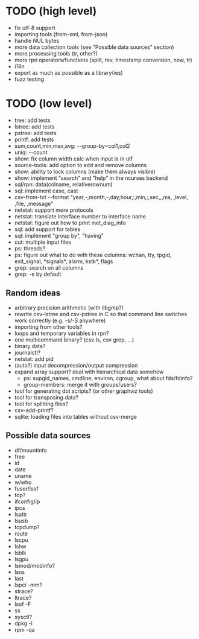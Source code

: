 # TODO (high level)
- fix utf-8 support
- importing tools (from-xml, from-json)
- handle NUL bytes
- more data collection tools (see "Possible data sources" section)
- more processing tools (tr, other?)
- more rpn operators/functions (split, rev, timestamp conversion, now, tr)
- i18n
- export as much as possible as a library(ies)
- fuzz testing

# TODO (low level)
- tree: add tests
- lstree: add tests
- pstree: add tests
- printf: add tests
- sum,count,min,max,avg: --group-by=col1,col2
- uniq: --count
- show: fix column width calc when input is in utf
- source-tools: add option to add and remove columns
- show: ability to lock columns (make them always visible)
- show: implement "search" and "help" in the ncurses backend
- sql/rpn: data(colname, relativerownum)
- sql: implement case, cast
- csv-from-txt --format "year,-,month,-,day,hour,:,min,:,sec,\,,ms, ,level, ,file, ,message"
- netstat: support more protocols
- netstat: translate interface number to interface name
- netstat: figure out how to print inet\_diag\_info
- sql: add support for tables
- sql: implement "group by", "having"
- cut: multiple input files
- ps: threads?
- ps: figure out what to do with these columns: wchan, tty, tpgid, exit_signal, \*signals\*, alarm, kstk\*, flags
- grep: search on all columns
- grep: -e by default

## Random ideas
- arbitrary precision arithmetic (with libgmp?)
- rewrite csv-lstree and csv-pstree in C so that command line switches work correctly (e.g. -s/-S anywhere)
- importing from other tools?
- loops and temporary variables in rpn?
- one multicommand binary? (csv ls, csv grep, ...)
- binary data?
- journalctl?
- netstat: add pid
- (auto?) input decompression/output compression
- expand array support? deal with hierarchical data somehow
  - ps: supgid_names, cmdline, environ, cgroup, what about fds/fdinfo?
  - group-members: merge it with groups/users?
- tool for generating dot scripts? (or other graphviz tools)
- tool for transposing data?
- tool for splitting files?
- csv-add-printf?
- sqlite: loading files into tables without csv-merge

## Possible data sources
- df/mountinfo
- free
- id
- date
- uname
- w/who
- fuser/lsof
- top?
- ifconfig/ip
- ipcs
- lsattr
- lsusb
- tcpdump?
- route
- lscpu
- lshw
- lsblk
- lsgpu
- lsmod/modinfo?
- lsns
- last
- lspci -mm?
- strace?
- ltrace?
- lsof -F
- ss
- sysctl?
- dpkg -l
- rpm -qa
